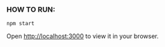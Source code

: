### HOW TO RUN:

`npm start`

Open [http://localhost:3000](http://localhost:3000) to view it in your browser.
